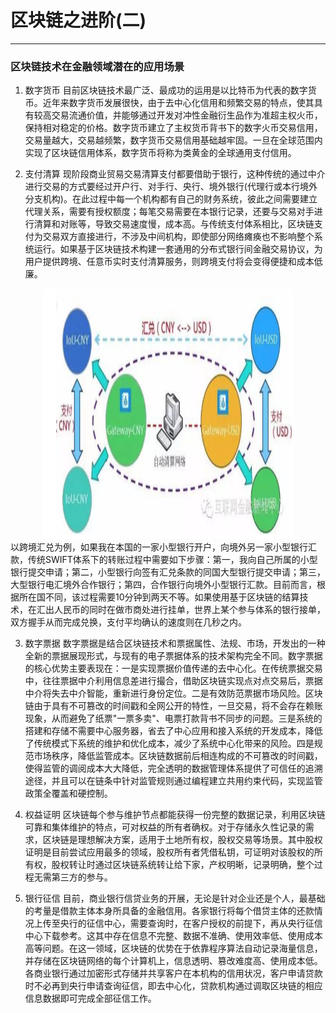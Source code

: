 ﻿# 区块链之进阶(二)

---

### 区块链技术在金融领域潜在的应用场景
1. 数字货币
目前区块链技术最广泛、最成功的运用是以比特币为代表的数字货币。近年来数字货币发展很快，由于去中心化信用和频繁交易的特点，使其具有较高交易流通价值，并能够通过开发对冲性金融衍生品作为准超主权火币，保持相对稳定的价格。数字货币建立了主权货币背书下的数字火币交易信用，交易量越大，交易越频繁，数字货币交易信用基础越牢固。一旦在全球范围内实现了区块链信用体系，数字货币将称为类黄金的全球通用支付信用。

2. 支付清算
现阶段商业贸易交易清算支付都要借助于银行，这种传统的通过中介进行交易的方式要经过开户行、对手行、央行、境外银行(代理行或本行境外分支机构)。在此过程中每一个机构都有自己的财务系统，彼此之间需要建立代理关系，需要有授权额度；每笔交易需要在本银行记录，还要与交易对手进行清算和对账等，导致交易速度慢，成本高。与传统支付体系相比，区块链支付为交易双方直接进行，不涉及中间机构，即使部分网络瘫痪也不影响整个系统运行。如果基于区块链技术构建一套通用的分布式银行间金融交易协议，为用户提供跨境、任意币实时支付清算服务，则跨境支付将会变得便捷和成本低廉。

 <div align = "center">
    <img src="https://raw.githubusercontent.com/lengender/MarkdownPhotos/master/ripple%E6%B1%87%E5%85%91%E7%A4%BA%E6%84%8F%E5%9B%BE.png" width="400" height="400" alt="文件事件处理器"/>
    </div>
以跨境汇兑为例，如果我在本国的一家小型银行开户，向境外另一家小型银行汇款，传统SWIFT体系下的转账过程中需要如下步骤：第一，我向自己所属的小型银行提交申请；第二，小型银行向签有汇兑条款的同国大型银行提交申请；第三，大型银行电汇境外合作银行；第四，合作银行向境外小型银行汇款。目前而言，根据所在国不同，该过程需要10分钟到两天不等。如果使用基于区块链的结算技术，在汇出人民币的同时在做市商处进行挂单，世界上某个参与体系的银行接单，双方握手从而完成兑换，支付平均确认的速度则在几秒之内。

 
3. 数字票据
数字票据是结合区块链技术和票据属性、法规、市场，开发出的一种全新的票据展现形式，与现有的电子票据体系的技术架构完全不同。数字票据的核心优势主要表现在：一是实现票据价值传递的去中心化。在传统票据交易中，往往票据中介利用信息差进行撮合，借助区块链实现点对点交易后，票据中介将失去中介智能，重新进行身份定位。二是有效防范票据市场风险。区块链由于具有不可篡改的时间戳和全网公开的特性，一旦交易，将不会存在赖账现象，从而避免了纸票"一票多卖"、电票打款背书不同步的问题。三是系统的搭建和存储不需要中心服务器，省去了中心应用和接入系统的开发成本，降低了传统模式下系统的维护和优化成本，减少了系统中心化带来的风险。四是规范市场秩序，降低监管成本。区块链数据前后相连构成的不可篡改的时间戳，使得监管的调阅成本大大降低，完全透明的数据管理体系提供了可信任的追溯途径，并且可以在链条中针对监管规则通过编程建立共用约束代码，实现监管政策全覆盖和硬控制。

4. 权益证明
区块链每个参与维护节点都能获得一份完整的数据记录，利用区块链可靠和集体维护的特点，可对权益的所有者确权。对于存储永久性记录的需求，区块链是理想解决方案，适用于土地所有权，股权交易等场景。其中股权证明是目前尝试应用最多的领域，股权所有者凭借私钥，可证明对该股权的所有权，股权转让时通过区块链系统转让给下家，产权明晰，记录明确，整个过程无需第三方的参与。

5. 银行征信
目前，商业银行信贷业务的开展，无论是针对企业还是个人，最基础的考量是借款主体本身所具备的金融信用。各家银行将每个借贷主体的还款情况上传至央行的征信中心，需要查询时，在客户授权的前提下，再从央行征信中心下载参考。这其中存在信息不完整、数据不准确、使用效率低、使用成本高等问题。在这一领域，区块链的优势在于依靠程序算法自动记录海量信息，并存储在区块链网络的每个计算机上，信息透明、篡改难度高、使用成本低。各商业银行通过加密形式存储并共享客户在本机构的信用状况，客户申请贷款时不必再到央行申请查询征信，即去中心化，贷款机构通过调取区块链的相应信息数据即可完成全部征信工作。
